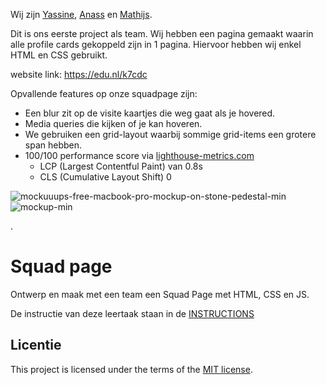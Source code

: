 
Wij zijn [Yassine](https://yassineak1.github.io/your-tribe-profile-card/), [Anass](https://anass-kh.github.io/your-tribe-profile-card/) en [Mathijs](https://mathijsn.github.io/your-tribe-profile-card/).

Dit is ons eerste project als team. Wij hebben een pagina gemaakt waarin alle profile cards gekoppeld zijn in 1 pagina. Hiervoor hebben wij enkel HTML en CSS gebruikt.

website link: https://edu.nl/k7cdc


Opvallende features op onze squadpage zijn:
- Een blur zit op de visite kaartjes die weg gaat als je hovered.
- Media queries die kijken of je kan hoveren.
- We gebruiken een grid-layout waarbij sommige grid-items een grotere span hebben.
- 100/100 performance score via [lighthouse-metrics.com](https://lighthouse-metrics.com/lighthouse/checks/dafa2b85-5325-49f7-a825-79f05737e5b3/runs/0ca42795-b707-4144-91f7-0cae72724f7a)
  - LCP (Largest Contentful Paint) van 0.8s
  - CLS (Cumulative Layout Shift) 0

![mockuuups-free-macbook-pro-mockup-on-stone-pedestal-min](https://github.com/user-attachments/assets/0a86e560-70d8-4386-aafd-90abdfb86ddd)
![mockup-min](https://github.com/user-attachments/assets/62f3a884-6c56-4da5-8737-1f2ceea21520)

.



# Squad page

Ontwerp en maak met een team een Squad Page met HTML, CSS en JS.

De instructie van deze leertaak staan in de [INSTRUCTIONS](https://github.com/fdnd-task/your-tribe-squad-page/blob/main/docs/INSTRUCTIONS.md)

## Licentie

This project is licensed under the terms of the [MIT license](./LICENSE).
